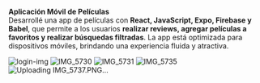 **Aplicación Móvil de Películas**  
  Desarrollé una app de películas con **React, JavaScript, Expo, Firebase y Babel**, que permite a los usuarios **realizar reviews, agregar películas a favoritos y realizar búsquedas filtradas**. La app está optimizada para dispositivos móviles, brindando una experiencia fluida y atractiva.  


![login-img](https://github.com/user-attachments/assets/090d7718-8359-4f0d-9911-23e08b381f2f)
![IMG_5730](https://github.com/user-attachments/assets/91f5d336-6d6b-4164-a622-a4db25396b43)
![IMG_5731](https://github.com/user-attachments/assets/c4dcab7c-bcb3-4897-928c-6131c1fa18a6)
![IMG_5735](https://github.com/user-attachments/assets/bc98e397-672d-4376-88c8-340f79fd2f7d)
![Uploading IMG_5737.PNG…]()
